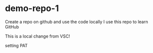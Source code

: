# demo-repo-1
Create a repo on github and use the code locally
I use this repo to learn GitHub

This is a local change from VSC!

setting PAT